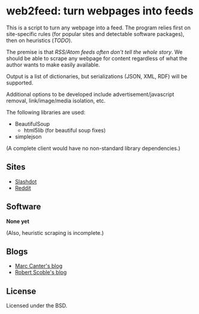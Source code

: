 web2feed: turn webpages into feeds
==================================
This is a script to turn any webpage into a feed. The program relies first on site-specific rules (for popular sites and detectable software packages), then on heuristics (_TODO_).

The premise is that _RSS/Atom feeds often don't tell the whole story_. We should be able to scrape any webpage for content regardless of what the author wants to make easily available.

Output is a list of dictionaries, but serializations (JSON, XML, RDF) will be supported. 

Additional options to be developed include advertisement/javascript removal, link/image/media isolation, etc.

The following libraries are used:

* BeautifulSoup
	* html5lib (for beautiful soup fixes)
* simplejson

(A complete client would have no non-standard library dependencies.)

Sites 
-----

* [Slashdot](http://slashdot.org)
* [Reddit](http://reddit.com)

Software
--------

**None yet**

(Also, heuristic scraping is incomplete.)

Blogs
-----

* [Marc Canter's blog](http://blog.broadbandmechanics.com)
* [Robert Scoble's blog](http://scobleizer.com)

License
-------
Licensed under the BSD.


